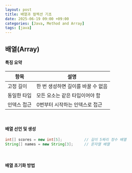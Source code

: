 ```yaml
---
layout: post
title: 배열과 컬렉션 기초
date: 2025-06-19 09:00 +09:00
categories: [Java, Method and Array]
tags: [java]
---
```


## 배열(Array)

#### 특징 요약

| 항목 | 설명 | 
|-|-|
| 고정 길이 | 한 번 생성하면 길이를 바꿀 수 없음 |
| 동일한 타입 | 모든 요소는 같은 타입이어야 함 |
| 인덱스 접근 | 0번부터 시작하는 인덱스로 접근 |

<br>

#### 배열 선언 및 생성

```java
int[] scores = new int[5];          // 길이 5짜리 정수 배열
String[] names = new String[3];     // 문자열 배열
```

<br>

#### 배열 초기화 방법
